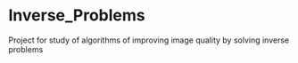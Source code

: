 # Inverse_Problems
Project for study of algorithms of improving image quality by solving inverse problems
